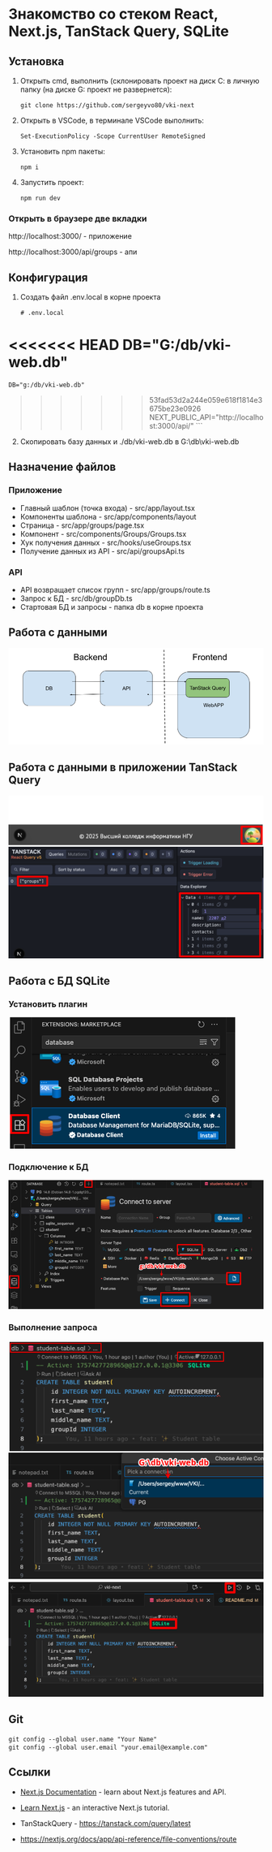 # Знакомство со стеком React, Next.js, TanStack Query, SQLite

## Установка 

1) Открыть cmd, выполнить (cклонировать проект на диск С: в личную папку (на диске G: проект не развернется):
    ```
    git clone https://github.com/sergeyvo80/vki-next
    ```

2) Открыть в VSCode, в терминале VSCode выполнить:
    ```
    Set-ExecutionPolicy -Scope CurrentUser RemoteSigned
    ```

3) Установить npm пакеты:
    ```
    npm i
    ```

4) Запустить проект:
    ```
    npm run dev
    ```

### Открыть в браузере две вкладки

http://localhost:3000/ - приложение

http://localhost:3000/api/groups - апи


## Конфигурация
1) Создать файл .env.local в корне проекта
    ```
    # .env.local
<<<<<<< HEAD
    DB="G:/db/vki-web.db"
=======
    DB="g:/db/vki-web.db"
>>>>>>> 53fad53d2a244e059e618f1814e3675be23e0926
    NEXT_PUBLIC_API="http://localhost:3000/api/"
    ```
2) Скопировать базу данных и ./db/vki-web.db в G:\db\vki-web.db

## Назначение файлов

### Приложение

- Главный шаблон (точка входа) - src/app/layout.tsx 
- Компоненты шаблона - src/app/components/layout
- Страница - src/app/groups/page.tsx
- Компонент - src/components/Groups/Groups.tsx
- Хук получения данных - src/hooks/useGroups.tsx
- Получение данных из API - src/api/groupsApi.ts

### API

- API возвращает список групп - src/app/groups/route.ts
- Запрос к БД - src/db/groupDb.ts
- Стартовая БД и запросы - папка db в корне проекта

## Работа с данными
![data](docs/pics/data.png)

## Работа с данными в приложении TanStack Query

![tanstack1](docs/pics/tanstack1.png)
![tanstack1](docs/pics/tanstack2.png)

## Работа с БД SQLite

### Установить плагин

![database-client](docs/pics/database-client.png)

### Подключение к БД

![db-connect](docs/pics/db-connect.png)

### Выполнение запроса

![sql1](docs/pics/sql1.png)
![sql2](docs/pics/sql2.png)
![sql3](docs/pics/sql3.png)

## Git
```
git config --global user.name "Your Name"
git config --global user.email "your.email@example.com"
```

## Ссылки

- [Next.js Documentation](https://nextjs.org/docs) - learn about Next.js features and API.
  
- [Learn Next.js](https://nextjs.org/learn) - an interactive Next.js tutorial.

- TanStackQuery - https://tanstack.com/query/latest

- https://nextjs.org/docs/app/api-reference/file-conventions/route

